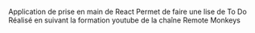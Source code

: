 Application de prise en main de React
Permet de faire une lise de To Do
Réalisé en suivant la formation youtube de la chaîne Remote Monkeys
